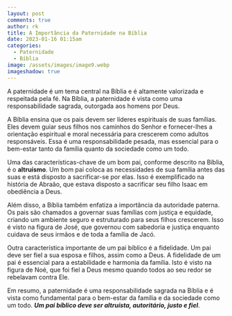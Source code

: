 ```yaml
---
layout: post
comments: true
author: rk
title: A Importância da Paternidade na Bíblia
date: 2023-01-16 01:15am
categories:
  - Paternidade
  - Bíblia
image: /assets/images/image9.webp
imageshadow: true
---
```

A paternidade é um tema central na Bíblia e é altamente valorizada e respeitada pela fé. Na Bíblia, a paternidade é vista como uma responsabilidade sagrada, outorgada aos homens por Deus.

A Bíblia ensina que os pais devem ser líderes espirituais de suas famílias. Eles devem guiar seus filhos nos caminhos do Senhor e fornecer-lhes a orientação espiritual e moral necessária para crescerem como adultos responsáveis. Essa é uma responsabilidade pesada, mas essencial para o bem-estar tanto da família quanto da sociedade como um todo.

Uma das características-chave de um bom pai, conforme descrito na Bíblia, é o **altruísmo**. Um bom pai coloca as necessidades de sua família antes das suas e está disposto a sacrificar-se por elas. Isso é exemplificado na história de Abraão, que estava disposto a sacrificar seu filho Isaac em obediência a Deus.

Além disso, a Bíblia também enfatiza a importância da autoridade paterna. Os pais são chamados a governar suas famílias com justiça e equidade, criando um ambiente seguro e estruturado para seus filhos crescerem. Isso é visto na figura de José, que governou com sabedoria e justiça enquanto cuidava de seus irmãos e de toda a família de Jacó.

Outra característica importante de um pai bíblico é a fidelidade. Um pai deve ser fiel a sua esposa e filhos, assim como a Deus. A fidelidade de um pai é essencial para a estabilidade e harmonia da família. Isto é visto na figura de Noé, que foi fiel a Deus mesmo quando todos ao seu redor se rebelavam contra Ele.

Em resumo, a paternidade é uma responsabilidade sagrada na Bíblia e é vista como fundamental para o bem-estar da família e da sociedade como um todo. ***Um pai bíblico deve ser altruísta, autoritário, justo e fiel***.